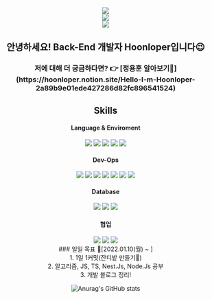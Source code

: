 <div align="center">
  <a href="https://github.com/anuraghazra/github-readme-stats">
    <img align="center" src="https://komarev.com/ghpvc/?username=yonghoon-jung&color=blueviolet&" />
  </a><br>
  <a href="https://www.instagram.com/yh_j.630/">
    <img align="center" src="https://img.shields.io/badge/Instagram-E4405F?logo=Instagram&logoColor=white" />  
  </a><br>
  <a href="https://dehw.tistory.com/">
    <img align="center" src="https://img.shields.io/badge/Blog-FFCD00?logo=Kakao&logoColor=white" />
  </a>
<div>

<div align="center">
  <h2> 안녕하세요! Back-End 개발자 Hoonloper입니다😉
  <h3> 저에 대해 더 궁금하다면? 👉 [정용훈 알아보기🔎](https://hoonloper.notion.site/Hello-I-m-Hoonloper-2a89b9e01ede427286d82fc896541524)
</div>
<div align="center">
  <h2> Skills
</div>
<div align="center">
  <h4> Language & Enviroment
</div>
<div align="center">
  <img src="https://img.shields.io/badge/JavaScript-F7DF1E?style=for-the-badge&logo=JavaScript&logoColor=white">
  <img src="https://img.shields.io/badge/TypeScript-3178C6?style=for-the-badge&logo=TypeScript&logoColor=white">
  <img src="https://img.shields.io/badge/Node.js-339933?style=for-the-badge&logo=Node.js&logoColor=white">
  <img src="https://img.shields.io/badge/Node.js-339933?style=for-the-badge&logo=Node.js&logoColor=white">
  <img src="https://img.shields.io/badge/Express-000000?style=for-the-badge&logo=Express&logoColor=white">
</div>
  
<div align="center">
  <h4> Dev-Ops
</div>
<div align="center">
  <img src="https://img.shields.io/badge/AWS EC2-FF9900?style=for-the-badge&logo=Amazon EC2&logoColor=white">
  <img src="https://img.shields.io/badge/AWS RDS-527FFF?style=for-the-badge&logo=Amazon RDS&logoColor=white">
  <img src="https://img.shields.io/badge/AWS S3-569A31?style=for-the-badge&logo=Amazon S3&logoColor=white">
  <img src="https://img.shields.io/badge/AWS Lambda-FF9900?style=for-the-badge&logo=AWS Lambda&logoColor=white">

  <img src="https://img.shields.io/badge/Docker-2496ED?style=for-the-badge&logo=Docker&logoColor=white">
  <img src="https://img.shields.io/badge/NginX-009639?style=for-the-badge&logo=NGINX&logoColor=white">
  <img src="https://img.shields.io/badge/Jenkins-D24939?style=for-the-badge&logo=Jenkins&logoColor=white">
</div>

  
<div align="center">
  <h4> Database
</div>
<div align="center">
  <img src="https://img.shields.io/badge/MySQL-4479A1?style=for-the-badge&logo=MySQL&logoColor=white">
  <img src="https://img.shields.io/badge/PostgreSQL-4169E1?style=for-the-badge&logo=PostgreSQL&logoColor=white">
  <img src="https://img.shields.io/badge/MongoDB-47A248?style=for-the-badge&logo=MongoDB&logoColor=white">
</div>

  
<div align="center">
  <h4> 협업
</div>
<div align="center">
  <img src="https://img.shields.io/badge/Slack-4A154B?style=for-the-badge&logo=Slack&logoColor=white">
  <img src="https://img.shields.io/badge/Figma-F24E1E?style=for-the-badge&logo=Figma&logoColor=white">
  <img src="https://img.shields.io/badge/Notion-000000?style=for-the-badge&logo=Notion&logoColor=white">
</div>



<div>
  ### 일일 목표 🎯[2022.01.10(월) ~ ] <br>
  1. 1일 1커밋(잔디밭 만들기🤩) <br>
  2. 알고리즘, JS, TS, Nest.Js, Node.Js 공부 <br>
  3. 개발 블로그 정리! 
</div>

<!-- 통계를 나타냄 -->
![Anurag's GitHub stats](https://github-readme-stats.vercel.app/api?username=hoonloper&show_icons=true&theme=radical)


<!-- 사용하는 언어를 나타냄 -->
<!-- [![Top Langs](https://github-readme-stats.vercel.app/api/top-langs/?username=yonghoon-jung)](https://github.com/anuraghazra/github-readme-stats)-->

<!--
**hoonloper/hoonloper** is a ✨ _special_ ✨ repository because its `README.md` (this file) appears on your GitHub profile.

Here are some ideas to get you started:

- 🔭 I’m currently working on ...
- 🌱 I’m currently learning ...
- 👯 I’m looking to collaborate on ...
- 🤔 I’m looking for help with ...
- 💬 Ask me about ...
- 📫 How to reach me: ...
- 😄 Pronouns: ...
- ⚡ Fun fact: ...
-->
